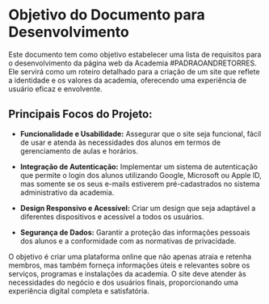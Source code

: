# Objetivo do Documento para Desenvolvimento

Este documento tem como objetivo estabelecer uma lista de requisitos para o desenvolvimento da página web da Academia #PADRAOANDRETORRES. Ele servirá como um roteiro detalhado para a criação de um site que reflete a identidade e os valores da academia, oferecendo uma experiência de usuário eficaz e envolvente.

## Principais Focos do Projeto:

- **Funcionalidade e Usabilidade:**
  Assegurar que o site seja funcional, fácil de usar e atenda às necessidades dos alunos em termos de gerenciamento de aulas e horários.

- **Integração de Autenticação:**
  Implementar um sistema de autenticação que permite o login dos alunos utilizando Google, Microsoft ou Apple ID, mas somente se os seus e-mails estiverem pré-cadastrados no sistema administrativo da academia.

- **Design Responsivo e Acessível:**
  Criar um design que seja adaptável a diferentes dispositivos e acessível a todos os usuários.

- **Segurança de Dados:**
  Garantir a proteção das informações pessoais dos alunos e a conformidade com as normativas de privacidade.

O objetivo é criar uma plataforma online que não apenas atraia e retenha membros, mas também forneça informações úteis e relevantes sobre os serviços, programas e instalações da academia. O site deve atender às necessidades do negócio e dos usuários finais, proporcionando uma experiência digital completa e satisfatória.
